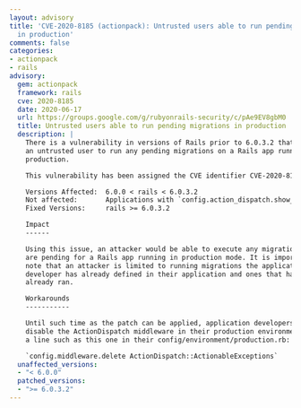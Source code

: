 ```yaml
---
layout: advisory
title: 'CVE-2020-8185 (actionpack): Untrusted users able to run pending migrations
  in production'
comments: false
categories:
- actionpack
- rails
advisory:
  gem: actionpack
  framework: rails
  cve: 2020-8185
  date: 2020-06-17
  url: https://groups.google.com/g/rubyonrails-security/c/pAe9EV8gbM0
  title: Untrusted users able to run pending migrations in production
  description: |
    There is a vulnerability in versions of Rails prior to 6.0.3.2 that allowed
    an untrusted user to run any pending migrations on a Rails app running in
    production.

    This vulnerability has been assigned the CVE identifier CVE-2020-8185.

    Versions Affected:  6.0.0 < rails < 6.0.3.2
    Not affected:       Applications with `config.action_dispatch.show_exceptions = false` (this is not a default setting in production)
    Fixed Versions:     rails >= 6.0.3.2

    Impact
    ------

    Using this issue, an attacker would be able to execute any migrations that
    are pending for a Rails app running in production mode. It is important to
    note that an attacker is limited to running migrations the application
    developer has already defined in their application and ones that have not
    already ran.

    Workarounds
    -----------

    Until such time as the patch can be applied, application developers should
    disable the ActionDispatch middleware in their production environment via
    a line such as this one in their config/environment/production.rb:

    `config.middleware.delete ActionDispatch::ActionableExceptions`
  unaffected_versions:
  - "< 6.0.0"
  patched_versions:
  - ">= 6.0.3.2"
---
```

